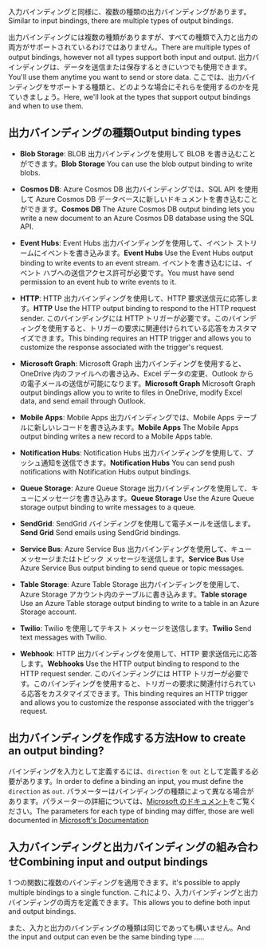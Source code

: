 <span data-ttu-id="d00ec-101">入力バインディングと同様に、複数の種類の出力バインディングがあります。</span><span class="sxs-lookup"><span data-stu-id="d00ec-101">Similar to input bindings, there are multiple types of output bindings.</span></span>

<span data-ttu-id="d00ec-102">出力バインディングには複数の種類がありますが、すべての種類で入力と出力の両方がサポートされているわけではありません。</span><span class="sxs-lookup"><span data-stu-id="d00ec-102">There are multiple types of output bindings, however not all types support both input and output.</span></span> <span data-ttu-id="d00ec-103">出力バインディングは、データを送信または保存するときにいつでも使用できます。</span><span class="sxs-lookup"><span data-stu-id="d00ec-103">You'll use them anytime you want to send or store data.</span></span> <span data-ttu-id="d00ec-104">ここでは、出力バインディングをサポートする種類と、どのような場合にそれらを使用するのかを見ていきましょう。</span><span class="sxs-lookup"><span data-stu-id="d00ec-104">Here, we'll look at the types that support output bindings and when to use them.</span></span>

## <a name="output-binding-types"></a><span data-ttu-id="d00ec-105">出力バインディングの種類</span><span class="sxs-lookup"><span data-stu-id="d00ec-105">Output binding types</span></span>

- <span data-ttu-id="d00ec-106">**Blob Storage**: BLOB 出力バインディングを使用して BLOB を書き込むことができます。</span><span class="sxs-lookup"><span data-stu-id="d00ec-106">**Blob Storage** You can use the blob output binding to write blobs.</span></span>

- <span data-ttu-id="d00ec-107">**Cosmos DB**: Azure Cosmos DB 出力バインディングでは、SQL API を使用して Azure Cosmos DB データベースに新しいドキュメントを書き込むことができます。</span><span class="sxs-lookup"><span data-stu-id="d00ec-107">**Cosmos DB** The Azure Cosmos DB output binding lets you write a new document to an Azure Cosmos DB database using the SQL API.</span></span>

- <span data-ttu-id="d00ec-108">**Event Hubs**: Event Hubs 出力バインディングを使用して、イベント ストリームにイベントを書き込みます。</span><span class="sxs-lookup"><span data-stu-id="d00ec-108">**Event Hubs** Use the Event Hubs output binding to write events to an event stream.</span></span> <span data-ttu-id="d00ec-109">イベントを書き込むには、イベント ハブへの送信アクセス許可が必要です。</span><span class="sxs-lookup"><span data-stu-id="d00ec-109">You must have send permission to an event hub to write events to it.</span></span>

- <span data-ttu-id="d00ec-110">**HTTP**: HTTP 出力バインディングを使用して、HTTP 要求送信元に応答します。</span><span class="sxs-lookup"><span data-stu-id="d00ec-110">**HTTP** Use the HTTP output binding to respond to the HTTP request sender.</span></span> <span data-ttu-id="d00ec-111">このバインディングには HTTP トリガーが必要です。このバインディングを使用すると、トリガーの要求に関連付けられている応答をカスタマイズできます。</span><span class="sxs-lookup"><span data-stu-id="d00ec-111">This binding requires an HTTP trigger and allows you to customize the response associated with the trigger's request.</span></span>

- <span data-ttu-id="d00ec-112">**Microsoft Graph**: Microsoft Graph 出力バインディングを使用すると、OneDrive 内のファイルへの書き込み、Excel データの変更、Outlook からの電子メールの送信が可能になります。</span><span class="sxs-lookup"><span data-stu-id="d00ec-112">**Microsoft Graph** Microsoft Graph output bindings allow you to write to files in OneDrive, modify Excel data, and send email through Outlook.</span></span>

- <span data-ttu-id="d00ec-113">**Mobile Apps**: Mobile Apps 出力バインディングでは、Mobile Apps テーブルに新しいレコードを書き込みます。</span><span class="sxs-lookup"><span data-stu-id="d00ec-113">**Mobile Apps** The Mobile Apps output binding writes a new record to a Mobile Apps table.</span></span>

- <span data-ttu-id="d00ec-114">**Notification Hubs**: Notification Hubs 出力バインディングを使用して、プッシュ通知を送信できます。</span><span class="sxs-lookup"><span data-stu-id="d00ec-114">**Notification Hubs** You can send push notifications with Notification Hubs output bindings.</span></span>

- <span data-ttu-id="d00ec-115">**Queue Storage**: Azure Queue Storage 出力バインディングを使用して、キューにメッセージを書き込みます。</span><span class="sxs-lookup"><span data-stu-id="d00ec-115">**Queue Storage** Use the Azure Queue storage output binding to write messages to a queue.</span></span>

- <span data-ttu-id="d00ec-116">**SendGrid**: SendGrid バインディングを使用して電子メールを送信します。</span><span class="sxs-lookup"><span data-stu-id="d00ec-116">**Send Grid** Send emails using SendGrid bindings.</span></span>

- <span data-ttu-id="d00ec-117">**Service Bus**: Azure Service Bus 出力バインディングを使用して、キュー メッセージまたはトピック メッセージを送信します。</span><span class="sxs-lookup"><span data-stu-id="d00ec-117">**Service Bus** Use Azure Service Bus output binding to send queue or topic messages.</span></span>

- <span data-ttu-id="d00ec-118">**Table Storage**: Azure Table Storage 出力バインディングを使用して、Azure Storage アカウント内のテーブルに書き込みます。</span><span class="sxs-lookup"><span data-stu-id="d00ec-118">**Table storage** Use an Azure Table storage output binding to write to a table in an Azure Storage account.</span></span>

- <span data-ttu-id="d00ec-119">**Twilio**: Twilio を使用してテキスト メッセージを送信します。</span><span class="sxs-lookup"><span data-stu-id="d00ec-119">**Twilio** Send text messages with Twilio.</span></span>

- <span data-ttu-id="d00ec-120">**Webhook**: HTTP 出力バインディングを使用して、HTTP 要求送信元に応答します。</span><span class="sxs-lookup"><span data-stu-id="d00ec-120">**Webhooks** Use the HTTP output binding to respond to the HTTP request sender.</span></span> <span data-ttu-id="d00ec-121">このバインディングには HTTP トリガーが必要です。このバインディングを使用すると、トリガーの要求に関連付けられている応答をカスタマイズできます。</span><span class="sxs-lookup"><span data-stu-id="d00ec-121">This binding requires an HTTP trigger and allows you to customize the response associated with the trigger's request.</span></span>


## <a name="how-to-create-an-output-binding"></a><span data-ttu-id="d00ec-122">出力バインディングを作成する方法</span><span class="sxs-lookup"><span data-stu-id="d00ec-122">How to create an output binding?</span></span>
<span data-ttu-id="d00ec-123">バインディングを入力として定義するには、`direction` を `out` として定義する必要があります。</span><span class="sxs-lookup"><span data-stu-id="d00ec-123">In order to define a binding an input, you must define the `direction` as `out`.</span></span>
<span data-ttu-id="d00ec-124">パラメーターはバインディングの種類によって異なる場合があります。パラメーターの詳細については、[Microsoft のドキュメント](https://docs.microsoft.com/azure/azure-functions/functions-triggers-bindings#supported-bindings)をご覧ください。</span><span class="sxs-lookup"><span data-stu-id="d00ec-124">The parameters for each type of binding may differ, those are well documented in [Microsoft's Documentation](https://docs.microsoft.com/azure/azure-functions/functions-triggers-bindings#supported-bindings)</span></span>

## <a name="combining-input-and-output-bindings"></a><span data-ttu-id="d00ec-125">入力バインディングと出力バインディングの組み合わせ</span><span class="sxs-lookup"><span data-stu-id="d00ec-125">Combining input and output bindings</span></span> 
<span data-ttu-id="d00ec-126">1 つの関数に複数のバインディングを適用できます。</span><span class="sxs-lookup"><span data-stu-id="d00ec-126">it's possible to apply multiple bindings to a single function.</span></span> <span data-ttu-id="d00ec-127">これにより、入力バインディングと出力バインディングの両方を定義できます。</span><span class="sxs-lookup"><span data-stu-id="d00ec-127">This allows you to define both input and output bindings.</span></span>

<span data-ttu-id="d00ec-128">また、入力と出力のバインディングの種類は同じであっても構いません。</span><span class="sxs-lookup"><span data-stu-id="d00ec-128">And the input and output can even be the same binding type .....</span></span>